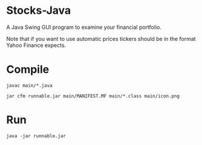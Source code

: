 # Stocks-Java
A Java Swing GUI program to examine your financial portfolio.

Note that if you want to use automatic prices tickers should be in the format Yahoo Finance expects.

# Compile
`javac main/*.java`

`jar cfm runnable.jar main/MANIFEST.MF main/*.class main/icon.png`

# Run
`java -jar runnable.jar`
